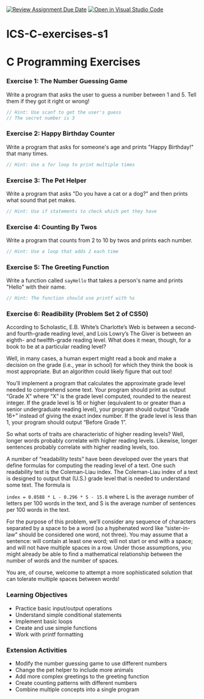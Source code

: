 [![Review Assignment Due Date](https://classroom.github.com/assets/deadline-readme-button-22041afd0340ce965d47ae6ef1cefeee28c7c493a6346c4f15d667ab976d596c.svg)](https://classroom.github.com/a/9Am_oHl5)
[![Open in Visual Studio Code](https://classroom.github.com/assets/open-in-vscode-2e0aaae1b6195c2367325f4f02e2d04e9abb55f0b24a779b69b11b9e10269abc.svg)](https://classroom.github.com/online_ide?assignment_repo_id=21344809&assignment_repo_type=AssignmentRepo)
# ICS-C-exercises-s1

# C Programming Exercises

### Exercise 1: The Number Guessing Game
Write a program that asks the user to guess a number between 1 and 5. Tell them if they got it right or wrong!
```c
// Hint: Use scanf to get the user's guess
// The secret number is 3
```

### Exercise 2: Happy Birthday Counter
Write a program that asks for someone's age and prints "Happy Birthday!" that many times.
```c
// Hint: Use a for loop to print multiple times
```

### Exercise 3: The Pet Helper
Write a program that asks "Do you have a cat or a dog?" and then prints what sound that pet makes.
```c
// Hint: Use if statements to check which pet they have
```

### Exercise 4: Counting By Twos
Write a program that counts from 2 to 10 by twos and prints each number.
```c
// Hint: Use a loop that adds 2 each time
```

### Exercise 5: The Greeting Function
Write a function called `sayHello` that takes a person's name and prints "Hello" with their name.
```c
// Hint: The function should use printf with %s
```

### Exercise 6: Readibility (Problem Set 2 of CS50)
According to Scholastic, E.B. White’s Charlotte’s Web is between a second- and fourth-grade reading level, and Lois Lowry’s The Giver is between an eighth- and twelfth-grade reading level. What does it mean, though, for a book to be at a particular reading level?

Well, in many cases, a human expert might read a book and make a decision on the grade (i.e., year in school) for which they think the book is most appropriate. But an algorithm could likely figure that out too!

You’ll implement a program that calculates the approximate grade level needed to comprehend some text. 
Your program should print as output “Grade X” where “X” is the grade level computed, rounded to the nearest integer. 
If the grade level is 16 or higher (equivalent to or greater than a senior undergraduate reading level), your program should output “Grade 16+” instead of giving the exact index number. 
If the grade level is less than 1, your program should output “Before Grade 1”.

So what sorts of traits are characteristic of higher reading levels? 
Well, longer words probably correlate with higher reading levels. Likewise, 
longer sentences probably correlate with higher reading levels, too.

A number of “readability tests” have been developed over the years that define formulas for computing the reading level of a text. 
One such readability test is the Coleman-Liau index. 
The Coleman-Liau index of a text is designed to output that (U.S.) grade level that is needed to understand some text. The formula is

```index = 0.0588 * L - 0.296 * S - 15.8```
where L is the average number of letters per 100 words in the text, and S is the average number of sentences per 100 words in the text.

For the purpose of this problem, we’ll consider any sequence of characters separated by a space to be a word (so a hyphenated word like “sister-in-law” should be considered one word, not three). 
You may assume that a sentence:
will contain at least one word;
will not start or end with a space; and
will not have multiple spaces in a row.
Under those assumptions, you might already be able to find a mathematical relationship between the number of words and the number of spaces.

You are, of course, welcome to attempt a more sophisticated solution that can tolerate multiple spaces between words! 

### Learning Objectives
- Practice basic input/output operations
- Understand simple conditional statements
- Implement basic loops
- Create and use simple functions
- Work with printf formatting


### Extension Activities
- Modify the number guessing game to use different numbers
- Change the pet helper to include more animals
- Add more complex greetings to the greeting function
- Create counting patterns with different numbers
- Combine multiple concepts into a single program

